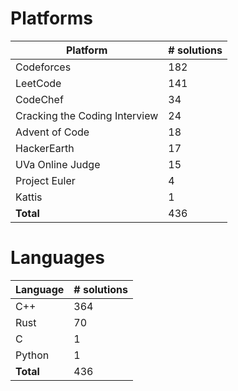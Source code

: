 # Platforms
Platform | # solutions
-------- | -----------
Codeforces | 182
LeetCode | 141
CodeChef | 34
Cracking the Coding Interview | 24
Advent of Code | 18
HackerEarth | 17
UVa Online Judge | 15
Project Euler | 4
Kattis | 1
**Total** | 436

# Languages
Language | # solutions
-------- | -----------
C++ | 364
Rust | 70
C | 1
Python | 1
**Total** | 436

